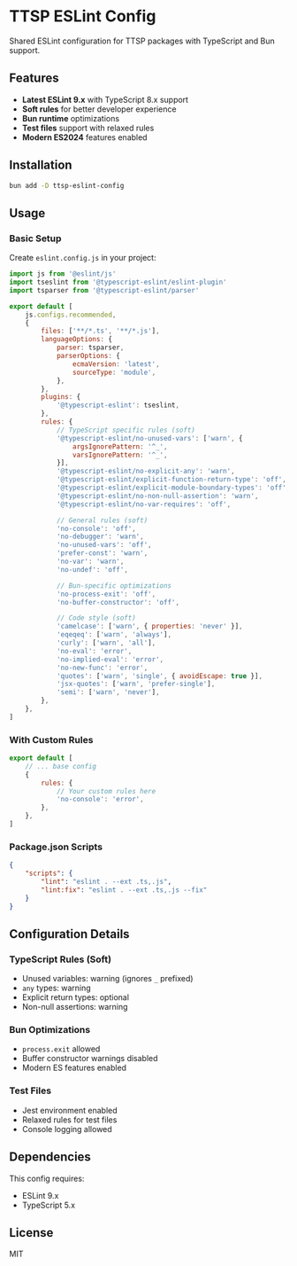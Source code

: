 # TTSP ESLint Config

Shared ESLint configuration for TTSP packages with TypeScript and Bun support.

## Features

- **Latest ESLint 9.x** with TypeScript 8.x support
- **Soft rules** for better developer experience
- **Bun runtime** optimizations
- **Test files** support with relaxed rules
- **Modern ES2024** features enabled

## Installation

```bash
bun add -D ttsp-eslint-config
```

## Usage

### Basic Setup

Create `eslint.config.js` in your project:

```javascript
import js from '@eslint/js'
import tseslint from '@typescript-eslint/eslint-plugin'
import tsparser from '@typescript-eslint/parser'

export default [
	js.configs.recommended,
	{
		files: ['**/*.ts', '**/*.js'],
		languageOptions: {
			parser: tsparser,
			parserOptions: {
				ecmaVersion: 'latest',
				sourceType: 'module',
			},
		},
		plugins: {
			'@typescript-eslint': tseslint,
		},
		rules: {
			// TypeScript specific rules (soft)
			'@typescript-eslint/no-unused-vars': ['warn', {
				argsIgnorePattern: '^_',
				varsIgnorePattern: '^_',
			}],
			'@typescript-eslint/no-explicit-any': 'warn',
			'@typescript-eslint/explicit-function-return-type': 'off',
			'@typescript-eslint/explicit-module-boundary-types': 'off',
			'@typescript-eslint/no-non-null-assertion': 'warn',
			'@typescript-eslint/no-var-requires': 'off',

			// General rules (soft)
			'no-console': 'off',
			'no-debugger': 'warn',
			'no-unused-vars': 'off',
			'prefer-const': 'warn',
			'no-var': 'warn',
			'no-undef': 'off',

			// Bun-specific optimizations
			'no-process-exit': 'off',
			'no-buffer-constructor': 'off',

			// Code style (soft)
			'camelcase': ['warn', { properties: 'never' }],
			'eqeqeq': ['warn', 'always'],
			'curly': ['warn', 'all'],
			'no-eval': 'error',
			'no-implied-eval': 'error',
			'no-new-func': 'error',
			'quotes': ['warn', 'single', { avoidEscape: true }],
			'jsx-quotes': ['warn', 'prefer-single'],
			'semi': ['warn', 'never'],
		},
	},
]
```

### With Custom Rules

```javascript
export default [
	// ... base config
	{
		rules: {
			// Your custom rules here
			'no-console': 'error',
		},
	},
]
```

### Package.json Scripts

```json
{
	"scripts": {
		"lint": "eslint . --ext .ts,.js",
		"lint:fix": "eslint . --ext .ts,.js --fix"
	}
}
```

## Configuration Details

### TypeScript Rules (Soft)
- Unused variables: warning (ignores `_` prefixed)
- `any` types: warning
- Explicit return types: optional
- Non-null assertions: warning

### Bun Optimizations
- `process.exit` allowed
- Buffer constructor warnings disabled
- Modern ES features enabled

### Test Files
- Jest environment enabled
- Relaxed rules for test files
- Console logging allowed

## Dependencies

This config requires:
- ESLint 9.x
- TypeScript 5.x

## License

MIT
